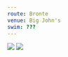 ```yaml
---
route: Bronte 
venue: Big John's
swim: ???
---
```


<!-- content goes here, uses markdown -->

<!-- images will automatically be shown, if put in images/ttt/. must match the date of the ride, in format YYYY-MM-DD. can be jpg or png -->

![](../images/ttt/{date}.png)
![](../images/ttt/{date}.jpg)
